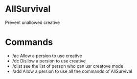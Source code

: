 # AllSurvival
Prevent unallowed creative


# Commands
- /ac  <Player> Allow a persion to use creative
- /dc  <Player> Disllow a persion to use creative
- /clist        see the list of person who can usr creatove mode
- /add <Player> Allow a persion to use all the commands of AllSurvival
